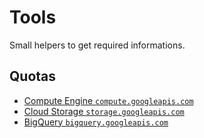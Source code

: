 # Tools

Small helpers to get required informations.

## Quotas

* [Compute Engine `compute.googleapis.com`](./compute.csv)
* [Cloud Storage `storage.googleapis.com`](./storage.csv)
* [BigQuery `bigquery.googleapis.com`](./bigquery.csv)